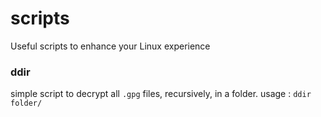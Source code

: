 # scripts
Useful scripts to enhance your Linux experience

### ddir

simple script to decrypt all `.gpg` files, recursively, in a folder.
usage : `ddir folder/`
